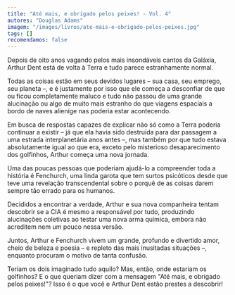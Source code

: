 ```yaml
---
title: "Até mais, e obrigado pelos peixes! - Vol. 4"
autores: "Douglas Adams"
imagem: "/images/livros/ate-mais-e-obrigado-pelos-peixes.jpg"
tags: []
recomendamos: false
---
```


Depois de oito anos vagando pelos mais insondáveis cantos da Galáxia, Arthur Dent está de volta à Terra e tudo parece estranhamente normal.

Todas as coisas estão em seus devidos lugares – sua casa, seu emprego, seu planeta –, e é justamente por isso que ele começa a desconfiar de que ou ficou completamente maluco e tudo não passou de uma grande alucinação ou algo de muito mais estranho do que viagens espaciais a bordo de naves alieníge nas poderia estar acontecendo.

Em busca de respostas capazes de explicar não só como a Terra poderia continuar a existir – já que ela havia sido destruída para dar passagem a uma estrada interplanetária anos antes –, mas também por que tudo estava absolutamente igual ao que era, exceto pelo misterioso desaparecimento dos golfinhos, Arthur começa uma nova jornada.

Uma das poucas pessoas que poderiam ajudá-lo a compreender toda a história é Fenchurch, uma linda garota que tem surtos psicóticos desde que teve uma revelação transcendental sobre o porquê de as coisas darem sempre tão errado para os humanos.

Decididos a encontrar a verdade, Arthur e sua nova companheira tentam descobrir se a CIA é mesmo a responsável por tudo, produzindo alucinações coletivas ao testar uma nova arma química, embora não acreditem nem um pouco nessa versão.

Juntos, Arthur e Fenchurch vivem um grande, profundo e divertido amor, cheio de beleza e poesia – e repleto das mais inusitadas situações –, enquanto procuram o motivo de tanta confusão.

Teriam os dois imaginado tudo aquilo? Mas, então, onde estariam os golfinhos? E o que queriam dizer com a mensagem "Até mais, e obrigado pelos peixes!"? Isso é o que você e Arthur Dent estão prestes a descobrir!
